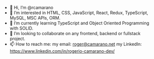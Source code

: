 - 👋 Hi, I’m @rcamarano
- 👀 I’m interested in HTML, CSS, JavaScript, React, Redux, TypeScript, MySQL, MSC APIs, ORM. 
- 🌱 I’m currently learning TypeScript and Object Oriented Programming with SOLID.
- 💞️ I’m looking to collaborate on any frontend, backend or fullstack project.
- 📫 How to reach me:
  my email: roger@camarano.net
  my LinkedIn: https://www.linkedin.com/in/rogerio-camarano-dev/

<!---
rcamarano/rcamarano is a ✨ special ✨ repository because its `README.md` (this file) appears on your GitHub profile.
You can click the Preview link to take a look at your changes.
--->
